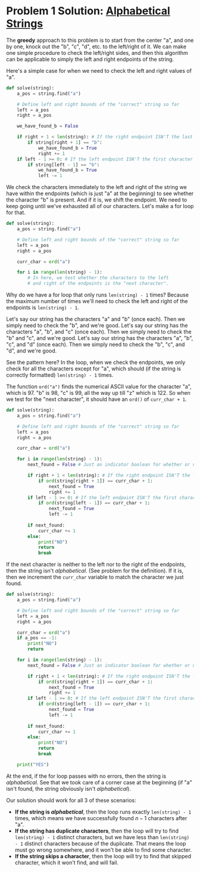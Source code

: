 # Problem 1 Solution: [Alphabetical Strings](https://codeforces.com/problemset/problem/1547/B)

The **greedy** approach to this problem is to start from the center "a", and one by one, knock out the "b", "c", "d", etc. to the left/right of it. We can make one simple procedure to check the left/right sides, and then this algorithm can be applicable to simply the left and right endpoints of the string.

Here's a simple case for when we need to check the left and right values of "a".

```python
def solve(string):
    a_pos = string.find("a")

    # Define left and right bounds of the "correct" string so far
    left = a_pos
    right = a_pos

    we_have_found_b = False

    if right + 1 < len(string): # If the right endpoint ISN'T the last character of the string
        if string[right + 1] == "b":
            we_have_found_b = True
            right += 1
    if left - 1 >= 0: # If the left endpoint ISN'T the first character of the string
        if string[left - 1] == "b":
            we_have_found_b = True
            left -= 1
```

We check the characters immediately to the left and right of the string we have within the endpoints (which is just "a" at the beginning) to see whether the character "b" is present. And if it is, we shift the endpoint.
We need to keep going until we've exhausted all of our characters. Let's make a for loop for that.

```python
def solve(string):
    a_pos = string.find("a")

    # Define left and right bounds of the "correct" string so far
    left = a_pos
    right = a_pos

    curr_char = ord("a")

    for i in range(len(string) - 1):
        # In here, we test whether the characters to the left 
        # and right of the endpoints is the "next character".
```

Why do we have a for loop that only runs `len(string) - 1` times? Because the maximum number of times we'll need to check the left and right of the endpoints is `len(string) - 1`.

Let's say our string has the characters "a" and "b" (once each). Then we simply need to check the "b", and we're good.
Let's say our string has the characters "a", "b", and "c" (once each). Then we simply need to check the "b" and "c", and we're good.
Let's say our string has the characters "a", "b", "c", and "d" (once each). Then we simply need to check the "b", "c", and "d", and we're good.

See the pattern here? In the loop, when we check the endpoints, we only check for all the characters except for "a", which should (if the string is correctly formatted) `len(string) - 1` times.

The function `ord("a")` finds the numerical ASCII value for the character "a", which is 97. "b" is 98, "c" is 99, all the way up till "z" which is 122. So when we test for the "next character", it should have an `ord()` of `curr_char + 1`.

```python
def solve(string):
    a_pos = string.find("a")

    # Define left and right bounds of the "correct" string so far
    left = a_pos
    right = a_pos

    curr_char = ord("a")

    for i in range(len(string) - 1):
        next_found = False # Just an indicator boolean for whether or not we've found it.

        if right + 1 < len(string): # If the right endpoint ISN'T the last character of the string
            if ord(string[right + 1]) == curr_char + 1:
                next_found = True
                right += 1
        if left - 1 >= 0: # If the left endpoint ISN'T the first character of the string
            if ord(string[left - 1]) == curr_char + 1:
                next_found = True
                left -= 1
        
        if next_found:
            curr_char += 1
        else:
            print("NO")
            return
            break
```

If the next character is neither to the left nor to the right of the endpoints, then the string isn't *alphabetical*. (See problem for the definition). If it is, then we increment the `curr_char` variable to match the character we just found.

```python
def solve(string):
    a_pos = string.find("a")

    # Define left and right bounds of the "correct" string so far
    left = a_pos
    right = a_pos

    curr_char = ord("a")
    if a_pos == -1:
        print("NO")
        return

    for i in range(len(string) - 1):
        next_found = False # Just an indicator boolean for whether or not we've found it.

        if right + 1 < len(string): # If the right endpoint ISN'T the last character of the string
            if ord(string[right + 1]) == curr_char + 1:
                next_found = True
                right += 1
        if left - 1 >= 0: # If the left endpoint ISN'T the first character of the string
            if ord(string[left - 1]) == curr_char + 1:
                next_found = True
                left -= 1
        
        if next_found:
            curr_char += 1
        else:
            print("NO")
            return
            break

    print("YES")
```

At the end, if the for loop passes with no errors, then the string is *alphabetical*. See that we took care of a corner case at the beginning (if "a" isn't found, the string obviously isn't *alphabetical*).

Our solution should work for all 3 of these scenarios:

- **If the string is *alphabetical***, then the loop runs exactly `len(string) - 1` times, which means we have successfully found $n-1$ characters after "a".
- **If the string has duplicate characters**, then the loop will try to find `len(string) - 1` distinct characters, but we have less than `len(string) - 1` distinct characters because of the duplicate. That means the loop must go wrong somewhere, and it won't be able to find some character.
- **If the string skips a character**, then the loop will try to find that skipped character, which it won't find, and will fail.